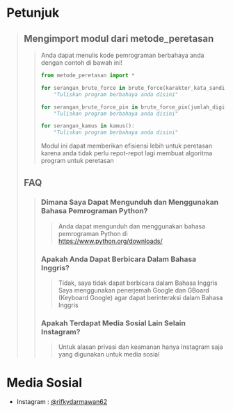 # Petunjuk
> ## Mengimport modul dari metode_peretasan
>> Anda dapat menulis kode pemrograman berbahaya anda dengan contoh di bawah ini!
>>~~~Python
>> from metode_peretasan import *
>>
>> for serangan_brute_force in brute_force(karakter_kata_sandi = "abcdefghijklmnopqrstuvwxyz", panjang_kata_sandi = 2):
>>     "Tuliskan program berbahaya anda disini"
>> 
>> for serangan_brute_force_pin in brute_force_pin(jumlah_digit = 4, string_output = True):
>>     "Tuliskan program berbahaya anda disini"
>>
>> for serangan_kamus in kamus():
>>     "Tuliskan program berbahaya anda disini"
>> ~~~
>> Modul ini dapat memberikan efisiensi lebih untuk peretasan karena anda tidak perlu repot-repot lagi membuat algoritma program untuk peretasan
> ## FAQ
>> ### Dimana Saya Dapat Mengunduh dan Menggunakan Bahasa Pemrograman Python?
>>> Anda dapat mengunduh dan menggunakan bahasa pemrograman Python di https://www.python.org/downloads/
>> ### Apakah Anda Dapat Berbicara Dalam Bahasa Inggris?
>>> Tidak, saya tidak dapat berbicara dalam Bahasa Inggris  
>>> Saya menggunakan penerjemah Google dan GBoard (Keyboard Google) agar dapat berinteraksi dalam Bahasa Inggris
>> ### Apakah Terdapat Media Sosial Lain Selain Instagram?
>>> Untuk alasan privasi dan keamanan hanya Instagram saja yang digunakan untuk media sosial
# Media Sosial
- Instagram : [@rifkydarmawan62](https://www.instagram.com/rifkydarmawan62/)
